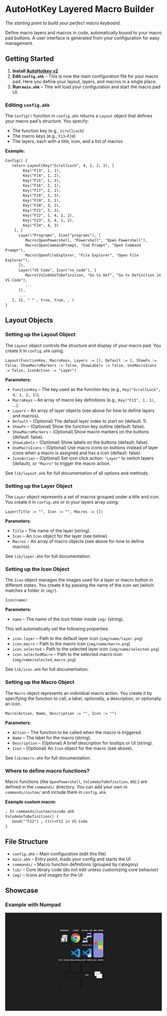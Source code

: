 # AutoHotKey Layered Macro Builder
*The starting point to build your perfect macro keyboard.*

Define macro layers and macros in code, automatically bound to your macro pad buttons. A user interface is generated from your configuration for easy management.

## Getting Started

1. **Install [AutoHotkey v2](https://www.autohotkey.com/download/)**
2. **Edit `config.ahk`** – This is now the main configuration file for your macro pad. Here you define your layout, layers, and macros in a single place.
3. **Run `main.ahk`** – This will load your configuration and start the macro pad UI.

### Editing `config.ahk`

The `Config()` function in `config.ahk` returns a `Layout` object that defines your macro pad's structure. You specify:

- The function key (e.g., `ScrollLock`)
- The macro keys (e.g., `F13`–`F24`)
- The layers, each with a title, icon, and a list of macros

**Example:**

```ahk
Config() {
   return Layout(Key("ScrollLock", 4, 1, 2, 1), [
        Key("F13", 1, 1),
        Key("F14", 1, 2),
        Key("F15", 1, 3),
        Key("F16", 2, 1),
        Key("F17", 2, 2),
        Key("F18", 2, 3),
        Key("F19", 3, 1),
        Key("F20", 3, 2),
        Key("F21", 3, 3),
        Key("F22", 1, 4, 1, 2),
        Key("F23", 3, 4, 1, 2),
        Key("F24", 4, 3)
    ], [
      Layer("Programs", Icon("programs"), [
         Macro(OpenPowershell, "Powershell", "Open Powershell"),
         Macro(OpenCommandPrompt, "Cmd Prompt", "Open Command Prompt"),
         Macro(OpenFileExplorer, "File Explorer", "Open File Explorer"),
      ]),
      Layer("VS Code", Icon("vs_code"), [
         Macro(VsCodeGoToDefinition, "Go to Def", "Go to Definition in VS Code"),
         ...
      ]),
      ...
   ], 11, " " , true, true, , )
}
```

## Layout Objects

### Setting up the Layout Object

The `Layout` object controls the structure and display of your macro pad. You create it in `config.ahk` using:

```ahk
Layout(FunctionKey, MacroKeys, Layers := [], Default := 1, ShowFn := false, ShowMacroMarkers := false, ShowLabels := false, UseMacroIcons := false, IconAction := "Layer")
```

**Parameters:**

- `FunctionKey` – The key used as the function key (e.g., `Key("ScrollLock", 4, 1, 2, 1)`).
- `MacroKeys` – An array of macro key definitions (e.g., `Key("F13", 1, 1)`, ...).
- `Layers` – An array of layer objects (see above for how to define layers and macros).
- `Default` – (Optional) The default layer index to start on (default: 1).
- `ShowFn` – (Optional) Show the function key outline (default: false).
- `ShowMacroMarkers` – (Optional) Show macro markers on the buttons (default: false).
- `ShowLabels` – (Optional) Show labels on the buttons (default: false).
- `UseMacroIcons` – (Optional) Use macro icons on buttons instead of layer icons when a macro is assigned and has a icon (default: false).
- `IconAction` – (Optional) Set icon click action: `"Layer"` to switch layers (default), or `"Macro"` to trigger the macro action.

See `lib/layout.ahk` for full documentation of all options and methods.

### Setting up the Layer Object

The `Layer` object represents a set of macros grouped under a title and icon. You create it in `config.ahk` or in your layers array using:

```ahk
Layer(Title := "", Icon := "", Macros := [])
```

**Parameters:**

- `Title` – The name of the layer (string).
- `Icon` – An `Icon` object for the layer (see below).
- `Macros` – An array of macro objects (see above for how to define macros).

See `lib/layer.ahk` for full documentation.

### Setting up the Icon Object

The `Icon` object manages the images used for a layer or macro button in different states. You create it by passing the name of the icon set (which matches a folder in `img/`).

```ahk
Icon(name)
```

**Parameters:**

- `name` – The name of the icon folder inside `img/` (string).

This will automatically set the following properties:

- `icon.layer` – Path to the default layer icon (`img/name/layer.png`)
- `icon.macro` – Path to the macro icon (`img/name/macro.png`)
- `icon.selected` – Path to the selected layer icon (`img/name/selected.png`)
- `icon.selectedMacro` – Path to the selected macro icon (`img/name/selected_macro.png`)

See `lib/icon.ahk` for full documentation.

### Setting up the Macro Object

The `Macro` object represents an individual macro action. You create it by specifying the function to call, a label, optionally, a description, or optionally an icon.

```ahk
Macro(Action, Name, Description := "", Icon := "")
```

**Parameters:**

- `Action` – The function to be called when the macro is triggered.
- `Name` – The label for the macro (string).
- `Description` – (Optional) A brief description for tooltips or UI (string).
- `Icon` – (Optional) An `Icon` object for the macro (see above).

See `lib/macro.ahk` for full documentation.

### Where to define macro functions?

Macro functions (like `OpenPowershell`, `VsCodeGoToDefinition`, etc.) are defined in the `commands/` directory. You can add your own in `commands/custom/` and include them in `config.ahk`.

**Example custom macro:**

```ahk
; In commands/custom/vscode.ahk
VsCodeGoToDefinition() {
   Send("^F12") ; Ctrl+F12 in VS Code
}
```

## File Structure

- `config.ahk` – Main configuration (edit this file)
- `main.ahk` – Entry point, loads your config and starts the UI
- `commands/` – Macro function definitions (grouped by category)
- `lib/` – Core library code (do not edit unless customizing core behavior)
- `img/` – Icons and images for the UI

## Showcase

### Example with Numpad
![numpad example](img/showcase.png)